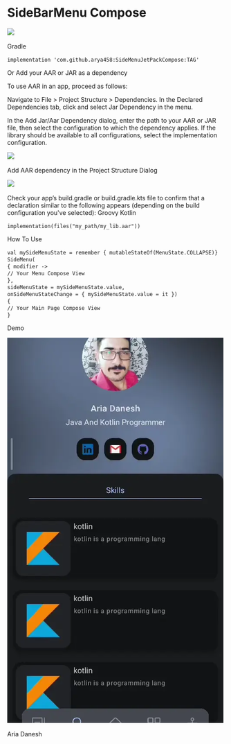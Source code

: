 # SideBarMenu Compose

[![](https://jitpack.io/v/arya458/SideMenuJetPackCompose.svg)](https://jitpack.io/#arya458/SideMenuJetPackCompose)


Gradle

    implementation 'com.github.arya458:SideMenuJetPackCompose:TAG'


Or
Add your AAR or JAR as a dependency

To use AAR in an app, proceed as follows:

Navigate to File > Project Structure > Dependencies. In the Declared Dependencies tab, click and select Jar Dependency in the menu.

In the Add Jar/Aar Dependency dialog, enter the path to your AAR or JAR file, then select the configuration to which the dependency applies. If the library should be available to all configurations, select the implementation configuration.

![](https://developer.android.com/static/studio/images/projects/psd-add-jar-dependency-dropdown.png)

Add AAR dependency in the Project Structure Dialog

![](https://developer.android.com/static/studio/images/projects/psd-add-aar-dependency.png)

Check your app’s build.gradle or build.gradle.kts file to confirm that a declaration similar to the following appears (depending on the build configuration you've selected):
Groovy
Kotlin

    implementation(files("my_path/my_lib.aar"))




How To Use

	val mySideMenuState = remember { mutableStateOf(MenuState.COLLAPSE)}
    SideMenu(
    { modifier ->  
    // Your Menu Compose View 
    },
    sideMenuState = mySideMenuState.value,
    onSideMenuStateChange = { mySideMenuState.value = it })
    {
    // Your Main Page Compose View
    }

Demo

![](https://raw.githubusercontent.com/arya458/SideMenuJetPackCompose/master/demo.webp)

Aria Danesh
